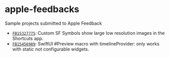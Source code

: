 # apple-feedbacks

Sample projects submitted to Apple Feedback

* [`FB15327775`](2024-FB15327775-SFSymbol/README.md): Custom SF Symbols show large low resolution images in the Shortcuts app.
* [`FB15456989`](2024-FB15456989-WidgetPreviews/README.md): SwiftUI #Preview macro with timelineProvider: only works with static not configurable widgets.
